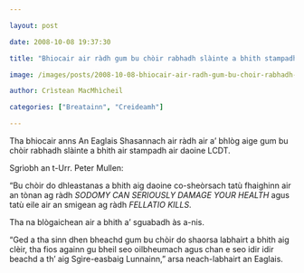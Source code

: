 ```yaml
---

layout: post

date: 2008-10-08 19:37:30

title: "Bhiocair air ràdh gum bu chòir rabhadh slàinte a bhith stampadh air daoine LCDT"

image: /images/posts/2008-10-08-bhiocair-air-radh-gum-bu-choir-rabhadh-slainte-a-bhith-stampadh-air-daoine-lcdt.webp

author: Crìstean MacMhìcheil

categories: ["Breatainn", "Creideamh"]

---
```


Tha bhiocair anns An Eaglais Shasannach air ràdh air a’ bhlòg aige gum bu chòir rabhadh slàinte a bhith air stampadh air daoine LCDT.

Sgrìobh an t-Urr. Peter Mullen:

“Bu chòir do dhleastanas a bhith aig daoine co-sheòrsach tatù fhaighinn air an tònan ag ràdh *SODOMY CAN SERIOUSLY DAMAGE YOUR HEALTH* agus tatù eile air an smigean ag ràdh *FELLATIO KILLS*.

Tha na blògaichean air a bhith a’ sguabadh às a-nis.

“Ged a tha sinn dhen bheachd gum bu chòir do shaorsa labhairt a bhith aig clèir, tha fios againn gu bheil seo oilbheumach agus chan e seo idir idir beachd a th’ aig Sgìre-easbaig Lunnainn,” arsa neach-labhairt an Eaglais.
